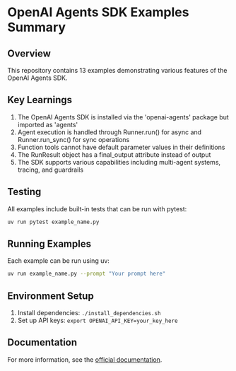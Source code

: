 # OpenAI Agents SDK Examples Summary

## Overview
This repository contains 13 examples demonstrating various features of the OpenAI Agents SDK.

## Key Learnings
1. The OpenAI Agents SDK is installed via the 'openai-agents' package but imported as 'agents'
2. Agent execution is handled through Runner.run() for async and Runner.run_sync() for sync operations
3. Function tools cannot have default parameter values in their definitions
4. The RunResult object has a final_output attribute instead of output
5. The SDK supports various capabilities including multi-agent systems, tracing, and guardrails

## Testing
All examples include built-in tests that can be run with pytest:
```bash
uv run pytest example_name.py
```

## Running Examples
Each example can be run using uv:
```bash
uv run example_name.py --prompt "Your prompt here"
```

## Environment Setup
1. Install dependencies: `./install_dependencies.sh`
2. Set up API keys: `export OPENAI_API_KEY=your_key_here`

## Documentation
For more information, see the [official documentation](https://openai.github.io/openai-agents-python/).
